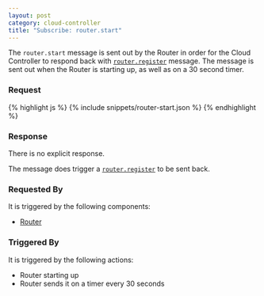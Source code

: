 ```yaml
---
layout: post
category: cloud-controller
title: "Subscribe: router.start"
---
```


The `router.start` message is sent out by the Router in order for
the Cloud Controller to respond back with
[`router.register`](/cloud-controller/publish-router-register) message. The
message is sent out when the Router is starting up, as well as on
a 30 second timer.

### Request

<div class="js example">
{% highlight js %}
{% include snippets/router-start.json %}
{% endhighlight %}
</div>

### Response

There is no explicit response.

The message does trigger a [`router.register`](/cloud-controller/publish-router-register)
to be sent back.

### Requested By

It is triggered by the following components:

* [Router](/router)

### Triggered By

It is triggered by the following actions:

* Router starting up
* Router sends it on a timer every 30 seconds
